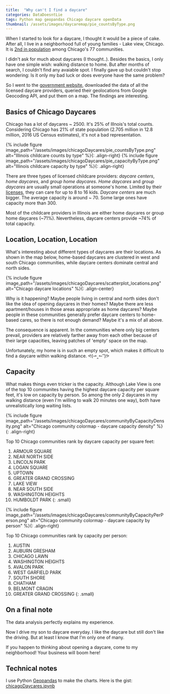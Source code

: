 ```yaml
---
title:  "Why can't I find a daycare"
categories: DataDoesntLie
tags: Python map geopandas Chicago daycare openData
thumbnail: /assets/images/daycaremap/pie_countsByType.png
---
```


When I started to look for a daycare, I thought it would be a piece of cake. After all, I live in a neighborhood full of young families - Lake view, Chicago. It is [2nd in population](https://gist.github.com/wshanshan/e150855f7b09bebc9b1064e30e55a071) among Chicago's 77 communities.

I didn't ask for much about daycares (I thought..). Besides the basics, I only have one simple wish: walking distance to home. But after months of search, I couldn't find any avaiable spot. I finally gave up but couldn't stop wondering: Is it only my bad luck or does everyone have the same problem?

So I went to the [government website](https://sunshine.dcfs.illinois.gov/Content/Licensing/Daycare/ProviderLookup.aspx), downloaded the data of all the licensed daycare providers, queried their geolocations from Google Geocoding API, and put them on a map. The findings are interesting. 

## Basics of Chicago Daycares

Chicago has a lot of daycares ~ 2500. It's 25% of Illnois's total counts. Considering Chicago has 21% of state population (2.705 million in 12.8 million, 2016 US Census estimates), it's not a bad representation. 

{% include figure image_path="/assets/images/chicagoDaycares/pie_countsByType.png" alt="Illinois childcare counts by type" %}{: .align-right}
{% include figure image_path="/assets/images/chicagoDaycares/pie_capacityByType.png" alt="Illinois childcare capacity by type" %}{: .align-right}

There are three types of licensed childcare providers: *daycare centers*, *home daycares*, and *group home daycares*. *Home daycares* and *group daycares* are usually small operations at someone's home. Limited by their [licenses](http://ccrs.illinois.edu/providers/licensing.html), they can care for up to 8 to 16 kids. *Daycare centers* are much bigger. The average capacity is around ~ 70. Some large ones have capacity more than 300. 

Most of the childcare providers in Illinois are either home daycares or group home daycares (~71%). Nevertheless, daycare centers provide ~74% of total capacity. 


## Location, Location, Location

What's interesting about different types of daycares are their locations. As shown in the map below, home-based daycares are clustered in west and south Chicago communities, while daycare centers dominate central and north sides. 

{% include figure image_path="/assets/images/chicagoDaycares/scatterplot_locations.png" alt="Chicago daycare locations" %}{: .align-center}

Why is it happening? Maybe people living in central and north sides don't like the idea of opening daycares in their homes? Maybe there are less apartment/houses in those areas appropriate as home daycares? Maybe people in these communities generally prefer daycare centers to home-based cares, so there is not enough demand? Maybe it's a mix of all above. 

The consequence is apparent. In the communities where only big centers prevail, providers are relatively farther away from each other because of their large capacities, leaving patches of 'empty' space on the map. 

Unfortunately, my home is in such an empty spot, which makes it difficult to find a daycare within walking distance. ᕙ(⇀‸↼‶)ᕗ


## Capacity

What makes things even tricker is the capacity. Although Lake View is one of the top 10 communites having the highest daycare capacity per square feet, it's low on capacity by person. So among the only 2 daycares in my walking distance (even I'm willing to walk 20 minutes one way), both have unrealistically long waiting lists. 
 
{% include figure image_path="/assets/images/chicagoDaycares/communityByCapacityDensity.png" alt="Chicago community colormap - daycare capacity density" %}{: .align-right}

Top 10 Chicago communities rank by daycare capacity per square feet:

1. ARMOUR SQUARE
2. NEAR NORTH SIDE
3. LINCOLN PARK
4. LOGAN SQUARE
5. UPTOWN
6. GREATER GRAND CROSSING
7. LAKE VIEW
8. NEAR SOUTH SIDE
9. WASHINGTON HEIGHTS
10. HUMBOLDT PARK
{: .small}

<figure class="full"></figure>

{% include figure image_path="/assets/images/chicagoDaycares/communityByCapacityPerPerson.png" alt="Chicago community colormap - daycare capacity by person" %}{: .align-right}

Top 10 Chicago communities rank by capacity per person:

1. AUSTIN
2. AUBURN GRESHAM
3. CHICAGO LAWN
4. WASHINGTON HEIGHTS
5. AVALON PARK
6. WEST GARFIELD PARK
7. SOUTH SHORE
8. CHATHAM
9. BELMONT CRAGIN
10. GREATER GRAND CROSSING
{: .small}

## On a final note

The data analysis perfectly explains my experience. 

Now I drive my son to daycare everyday. I like the daycare but still don't like the driving. But at least I know that I'm only one of many. 

If you happen to thinking about opening a daycare, come to my neighborhood! Your business will boom here! 

## Technical notes

I use Python [Geopandas](http://geopandas.org/) to make the charts. Here is the gist: [chicagoDaycares.ipynb](https://gist.github.com/wshanshan/e150855f7b09bebc9b1064e30e55a071)









